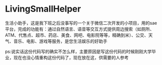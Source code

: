 # LivingSmallHelper
生活小助手，这是我下班之后没事写的一个关于微信二次开发的小项目，用的sae平台，完成的功能有：通过自然语言、语音等交互方式提供周边搜索（如厕所、ATM、代售点、超市、药店、美食、网吧、电影院等等，精确到米）、公交、天气、音乐、电影、游戏等服务，是您生活娱乐的好助手

ps:说实话这份代码写的确实不怎么样，主要原因是写这份代码的时候刚刚大学毕业，现在也没心情重构这份代码了，现在放在这，供需要的人参考
